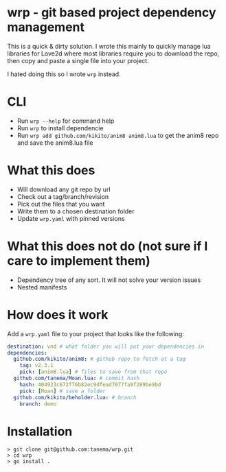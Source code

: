 # wrp - git based project dependency management
This is a quick & dirty solution. I wrote this mainly to quickly manage lua
libraries for Love2d where most libraries require you to download the repo,
then copy and paste a single file into your project.

I hated doing this so I wrote `wrp` instead.

# CLI

- Run `wrp --help` for command help
- Run `wrp` to install dependencie
- Run `wrp add github.com/kikito/anim8 anim8.lua` to get the anim8 repo and save the anim8.lua file

# What this does
- Will download any git repo by url
- Check out a tag/branch/revision
- Pick out the files that you want
- Write them to a chosen destination folder
- Update `wrp.yaml` with pinned versions

# What this does not do (not sure if I care to implement them)
- Dependency tree of any sort. It will not solve your version issues
- Nested manifests

# How does it work

Add a `wrp.yaml` file to your project that looks like the following:

```yaml
destination: vnd # what folder you will put your dependencies in
dependencies:
  github.com/kikito/anim8: # github repo to fetch at a tag
    tag: v2.3.1
    pick: [anim8.lua] # files to save from that repo
  github.com/tanema/Moan.lua: # commit hash
    hash: 404923c672f76b82ec9dfead7077fa9f289be9bd
    pick: [Moan] # save a folder
  github.com/kikito/beholder.lua: # branch
    branch: demo
```

# Installation

```
> git clone git@github.com:tanema/wrp.git
> cd wrp
> go install .
```
